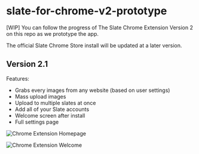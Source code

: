 # slate-for-chrome-v2-prototype
[WIP] You can follow the progress of The Slate Chrome Extension Version 2 on this repo as we prototype the app. 

The official Slate Chrome Store install will be updated at a later version. 

## Version 2.1
Features:
* Grabs every images from any website (based on user settings)
* Mass upload images
* Upload to multiple slates at once
* Add all of your Slate accounts
* Welcome screen after install
* Full settings page

![Chrome Extension Homepage](https://i.ibb.co/Jy42Z8V/multi-file-upload.png)

![Chrome Extension Welcome](https://i.ibb.co/kJ9jBpc/welcome-5.png)

